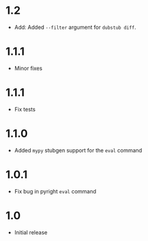 # 1.2

- Add: Added `--filter` argument for `dubstub diff`.

# 1.1.1

- Minor fixes

# 1.1.1

- Fix tests

# 1.1.0

- Added `mypy` stubgen support for the `eval` command

# 1.0.1

- Fix bug in pyright `eval` command

# 1.0

- Initial release
